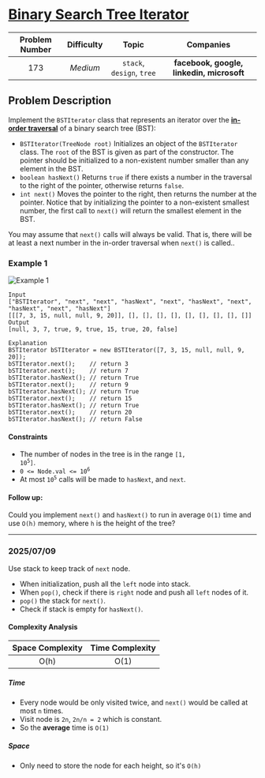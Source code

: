 # [Binary Search Tree Iterator](https://leetcode.com/problems/binary-search-tree-iterator/)

| Problem Number | Difficulty | Topic | Companies |
| :--: | :--: |:--:|:--:|
| 173  | *Medium*  | `stack`, `design`, `tree` | **facebook, google, linkedin, microsoft** |

## Problem Description

Implement the `BSTIterator` class that represents an iterator over the **[in-order traversal](https://en.wikipedia.org/wiki/Tree_traversal#In-order_(LNR))** of a binary search tree (BST):

- `BSTIterator(TreeNode root)` Initializes an object of the `BSTIterator` class. The `root` of the BST is given as part of the constructor. The pointer should be initialized to a non-existent number smaller than any element in the BST.
- `boolean hasNext()` Returns `true` if there exists a number in the traversal to the right of the pointer, otherwise returns `false`.
- `int next()` Moves the pointer to the right, then returns the number at the pointer.
Notice that by initializing the pointer to a non-existent smallest number, the first call to `next()` will return the smallest element in the BST.

You may assume that `next()` calls will always be valid. That is, there will be at least a next number in the in-order traversal when `next()` is called..

### Example 1

![Example 1](https://assets.leetcode.com/uploads/2018/12/25/bst-tree.png)

```text
Input
["BSTIterator", "next", "next", "hasNext", "next", "hasNext", "next", "hasNext", "next", "hasNext"]
[[[7, 3, 15, null, null, 9, 20]], [], [], [], [], [], [], [], [], []]
Output
[null, 3, 7, true, 9, true, 15, true, 20, false]

Explanation
BSTIterator bSTIterator = new BSTIterator([7, 3, 15, null, null, 9, 20]);
bSTIterator.next();    // return 3
bSTIterator.next();    // return 7
bSTIterator.hasNext(); // return True
bSTIterator.next();    // return 9
bSTIterator.hasNext(); // return True
bSTIterator.next();    // return 15
bSTIterator.hasNext(); // return True
bSTIterator.next();    // return 20
bSTIterator.hasNext(); // return False
```

#### Constraints

- The number of nodes in the tree is in the range <code>[1, 10<sup>5</sup>]</code>.
- <code>0 <= Node.val <= 10<sup>6</sup></code>
- At most <code>10<sup>5</sup></code> calls will be made to `hasNext`, and `next`.

#### Follow up:

Could you implement `next()` and `hasNext()` to run in average `O(1)` time and use `O(h)` memory, where `h` is the height of the tree?

---

### 2025/07/09

Use stack to keep track of `next` node.

- When initialization, push all the `left` node into stack.
- When `pop()`, check if there is `right` node and push all `left` nodes of it.
- `pop()` the stack for `next()`.
- Check if stack is empty for `hasNext()`.

#### Complexity Analysis

| Space Complexity | Time Complexity |
| :--: | :--: |
| O(h)  | O(1)|

##### Time

- Every node would be only visited twice, and `next()` would be called at most `n` times.
- Visit node is `2n`, `2n/n = 2` which is constant.
- So the **average** time is `O(1)`

##### Space

- Only need to store the node for each height, so it's `O(h)`
